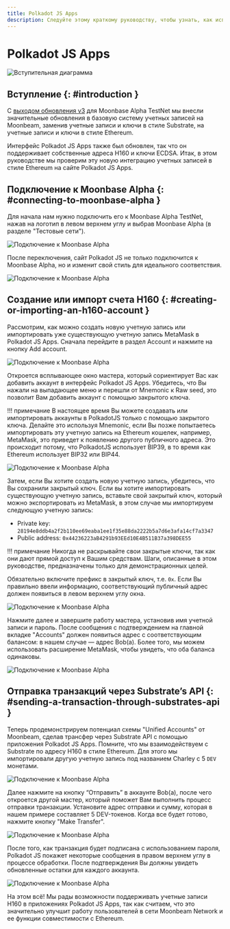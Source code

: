 ```yaml
---
title: Polkadot JS Apps
description: Следуйте этому краткому руководству, чтобы узнать, как использовать Ethereum-стандартные адреса H160 для Moonbeam с приложениями на основе Substrate, такими как Polkadot JS.
---
```

# Polkadot JS Apps

![Вступительная диаграмма](/images/tokens/connect/polkadotjs/polkadotjs-banner.png)

## Вступление {: #introduction } 

С [выходом обновления v3](https://www.purestake.com/news/moonbeam-network-upgrades-account-structure-to-match-ethereum/) для Moonbase Alpha TestNet мы внесли значительные обновления в базовую систему учетных записей на Moonbeam, заменив учетные записи и ключи в стиле Substrate, на учетные записи и ключи в стиле Ethereum.

Интерфейс Polkadot JS Apps также был обновлен, так что он поддерживает собственные адреса H160 и ключи ECDSA. Итак, в этом руководстве мы проверим эту новую интеграцию учетных записей в стиле Ethereum на сайте Polkadot JS Apps.

## Подключение к Moonbase Alpha {: #connecting-to-moonbase-alpha } 

Для начала нам нужно подключить его к Moonbase Alpha TestNet, нажав на логотип в левом верхнем углу и выбрав Moonbase Alpha (в разделе "Тестовые сети").

![Подключение к Moonbase Alpha](/images/tokens/connect/polkadotjs/polkadotjs-app-1.png)

После переключения, сайт Polkadot JS не только подключится к Moonbase Alpha, но и изменит свой стиль для идеального соответствия.

![Подключение к Moonbase Alpha](/images/tokens/connect/polkadotjs/polkadotjs-app-2.png)

## Создание или импорт счета H160 {: #creating-or-importing-an-h160-account } 

Рассмотрим, как можно создать новую учетную запись или импортировать уже существующую учетную запись MetaMask в Polkadot JS Apps. Сначала перейдите в раздел Account и нажмите на кнопку Add account.

![Подключение к Moonbase Alpha](/images/tokens/connect/polkadotjs/polkadotjs-app-3.png)

Откроется всплывающее окно мастера, который сориентирует Вас как добавить аккаунт в интерфейс Polkadot JS Apps. Убедитесь, что Вы нажали на выпадающее меню и перешли от Mnemonic к Raw seed, это позволит Вам добавить аккаунт с помощью закрытого ключа.

!!! примечание 
    В настоящее время Вы можете создавать или импортировать аккаунты в PolkadotJS только с помощью закрытого ключа. Делайте это используя Mnemonic, если Вы позже попытаетесь импортировать эту учетную запись на Ethereum кошелек, например, MetaMask, это приведет к появлению другого публичного адреса. Это происходит потому, что PolkadotJS использует BIP39, в то время как Ethereum использует BIP32 или BIP44.

![Подключение к Moonbase Alpha](/images/tokens/connect/polkadotjs/polkadotjs-app-4.png)

Затем, если Вы хотите создать новую учетную запись, убедитесь, что Вы сохранили закрытый ключ. Если вы хотите импортировать существующую учетную запись, вставьте свой закрытый ключ, который можно экспортировать из MetaMask, в этом случае мы импортируем следующую учетную запись:

- Private key: `28194e8ddb4a2f2b110ee69eaba1ee1f35e88da2222b5a7d6e3afa14cf7a3347`
- Public address: `0x44236223aB4291b93EEd10E4B511B37a398DEE55` 

!!! примечание 
    Никогда не раскрывайте свои закрытые ключи, так как они дают прямой доступ к Вашим средствам. Шаги, описанные в этом руководстве, предназначены только для демонстрационных целей.
    
Обязательно включите префикс в закрытый ключ, т.е. `0x`. Если Вы правильно ввели информацию, соответствующий публичный адрес должен появиться в левом верхнем углу окна.

![Подключение к Moonbase Alpha](/images/tokens/connect/polkadotjs/polkadotjs-app-5.png)

Нажмите далее и завершите работу мастера, установив имя учетной записи и пароль. После сообщения с подтверждением на главной вкладке "Accounts" должен появиться адрес с соответствующим балансом: в нашем случае — адрес Bob(a). Более того, мы можем использовать расширение MetaMask, чтобы увидеть, что оба баланса одинаковы.

![Подключение к Moonbase Alpha](/images/tokens/connect/polkadotjs/polkadotjs-app-6.png)

## Отправка транзакций через Substrate’s API {: #sending-a-transaction-through-substrates-api } 

Теперь продемонстрируем потенциал схемы "Unified Accounts" от Moonbeam, сделав трансфер через Substrate API с помощью приложения Polkadot JS Apps. Помните, что мы взаимодействуем с Substrate по адресу H160 в стиле Ethereum. Для этого мы импортировали другую учетную запись под названием Charley с 5 `DEV` монетами.

![Подключение к Moonbase Alpha](/images/tokens/connect/polkadotjs/polkadotjs-app-7.png)

Далее нажмите на кнопку “Отправить” в аккаунте Bob(a), после чего откроется другой мастер, который поможет Вам выполнить процесс отправки транзакции. Установите адрес отправки и сумму, которая в нашем примере составляет 5 DEV-токенов. Когда все будет готово, нажмите кнопку "Make Transfer".

![Подключение к Moonbase Alpha](/images/tokens/connect/polkadotjs/polkadotjs-app-8.png)

После того, как транзакция будет подписана с использованием пароля, Polkadot JS покажет некоторые сообщения в правом верхнем углу в процессе обработки. После подтверждения Вы должны увидеть обновленные остатки для каждого аккаунта.

![Подключение к Moonbase Alpha](/images/tokens/connect/polkadotjs/polkadotjs-app-8.png)

На этом всё! Мы рады возможности поддерживать учетные записи H160 в приложениях Polkadot JS Apps, так как считаем, что это значительно улучшит работу пользователей в сети Moonbeam Network и ее функции совместимости с Ethereum.

